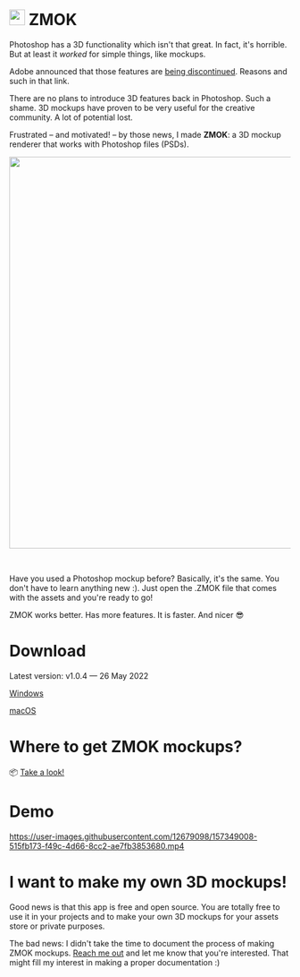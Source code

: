 # <img src="https://user-images.githubusercontent.com/12679098/157353311-300a63ba-8ee6-48b5-a411-0cde73263add.png" width="28" height="auto"> ZMOK



Photoshop has a 3D functionality which isn't that great. In fact, it's horrible. But at least it *worked* for simple things, like mockups.

Adobe announced that those features are [being discontinued](https://helpx.adobe.com/photoshop/kb/3d-faq.html#discontinued-photoshop-3d-features). Reasons and such in that link.

There are no plans to introduce 3D features back in Photoshop. Such a shame. 3D mockups have proven to be very useful for the creative community. A lot of potential lost.

Frustrated – and motivated! – by those news, I made **ZMOK**: a 3D mockup renderer that works with Photoshop files (PSDs).

<img src="https://user-images.githubusercontent.com/12679098/163662065-41114fc1-3e35-4224-811c-f0bab158622c.png" width="700" height="auto">

&nbsp;

Have you used a Photoshop mockup before? Basically, it's the same. You don't have to learn anything new :). Just open the .ZMOK file that comes with the assets and you're ready to go!

ZMOK works better. Has more features. It is faster. And nicer 😎

# Download

Latest version: v1.0.4 — 26 May 2022

[Windows](https://github.com/MARTYR-X-LTD/ZMOK/releases/download/v1.0.4/ZMOK_1.0.4_Windows_Setup.exe)

[macOS](https://github.com/MARTYR-X-LTD/ZMOK/releases/download/v1.0.4/ZMOK_1.0.4_macOS_Setup.dmg)

# Where to get ZMOK mockups?

📦 [Take a look!](https://martyr.shop/collections/all/3D)

# Demo

https://user-images.githubusercontent.com/12679098/157349008-515fb173-f49c-4d66-8cc2-ae7fb3853680.mp4

# I want to make my own 3D mockups!

Good news is that this app is free and open source. You are totally free to use it in your projects and to make your own 3D mockups for your assets store or private purposes.

The bad news: I didn't take the time to document the process of making ZMOK mockups. [Reach me out](https://martyr.shop/pages/contact) and let me know that you're interested. That might fill my interest in making a proper documentation :)
